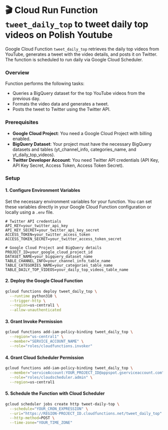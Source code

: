# 🎬 Cloud Run Function `tweet_daily_top` to tweet daily top videos on Polish Youtube

Google Cloud Function `tweet_daily_top` retrieves the daily top videos from YouTube, generates a tweet with the video details, and posts it on Twitter. The function is scheduled to run daily via Google Cloud Scheduler.

### Overview
Function performs the following tasks:

* Queries a BigQuery dataset for the top YouTube videos from the previous day.
* Formats the video data and generates a tweet.
* Posts the tweet to Twitter using the Twitter API.

### Prerequisites

* **Google Cloud Project**: You need a Google Cloud Project with billing enabled.
* **BigQuery Dataset**: Your project must have the necessary BigQuery datasets and tables (yt_channel_info, categories_name, and yt_daily_top_videos).
* **Twitter Developer Account**: You need Twitter API credentials (API Key, API Key Secret, Access Token, Access Token Secret).

### Setup

#### 1. Configure Environment Variables

Set the necessary environment variables for your function. You can set these variables directly in your Google Cloud Function configuration or locally using a `.env` file.

```env
# Twitter API credentials
API_KEY=your_twitter_api_key
API_KEY_SECRET=your_twitter_api_key_secret
ACCESS_TOKEN=your_twitter_access_token
ACCESS_TOKEN_SECRET=your_twitter_access_token_secret

# Google Cloud Project and BigQuery details
PROJECT_ID=your_google_cloud_project_id
DATASET_NAME=your_bigquery_dataset_name
TABLE_CHANNEL_INFO=your_channel_info_table_name
TABLE_CATEGORIES_NAME=your_categories_table_name
TABLE_DAILY_TOP_VIDEOS=your_daily_top_videos_table_name
```

#### 2. Deploy the Google Cloud Function

```bash
gcloud functions deploy tweet_daily_top \
  --runtime python310 \
  --trigger-http \
  --region=us-central1 \
  --allow-unauthenticated
```

#### 3. Grant Invoke Permission

```bash
gcloud functions add-iam-policy-binding tweet_daily_top \
  --region="us-central1" \
  --member="SERVICE_ACCOUNT_NAME" \
  --role="roles/cloudfunctions.invoker"
```

#### 4. Grant Cloud Scheduler Permission

```bash
gcloud functions add-iam-policy-binding tweet_daily_top \
  --member="serviceAccount:YOUR_PROJECT_ID@appspot.gserviceaccount.com" \
  --role="roles/cloudscheduler.admin" \
  --region=us-central1
```

#### 5. Schedule the Function with Cloud Scheduler

```bash
gcloud scheduler jobs create http tweet-daily-top \
  --schedule="YOUR_CRON_EXPRESSION" \
  --uri="https://REGION-PROJECT_ID.cloudfunctions.net/tweet_daily_top" \
  --http-method=POST \
  --time-zone="YOUR_TIME_ZONE"
```